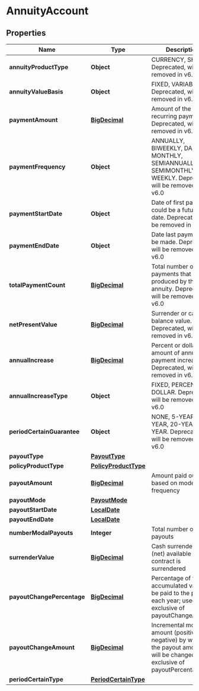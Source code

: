 # AnnuityAccount

## Properties
Name | Type | Description | Notes
------------ | ------------- | ------------- | -------------
**annuityProductType** | **Object** | CURRENCY, SHARES. Deprecated, will be removed in v6.0 |  [optional]
**annuityValueBasis** | **Object** | FIXED, VARIABLE. Deprecated, will be removed in v6.0 |  [optional]
**paymentAmount** | [**BigDecimal**](BigDecimal.md) | Amount of the recurring payment. Deprecated, will be removed in v6.0 |  [optional]
**paymentFrequency** | **Object** | ANNUALLY, BIWEEKLY, DAILY, MONTHLY, SEMIANNUALLY, SEMIMONTHLY, WEEKLY. Deprecated, will be removed in v6.0 |  [optional]
**paymentStartDate** | **Object** | Date of first payment; could be a future date. Deprecated, will be removed in v6.0 |  [optional]
**paymentEndDate** | **Object** | Date last payment will be made. Deprecated, will be removed in v6.0 |  [optional]
**totalPaymentCount** | [**BigDecimal**](BigDecimal.md) | Total number of payments that will be produced by the annuity. Deprecated, will be removed in v6.0 |  [optional]
**netPresentValue** | [**BigDecimal**](BigDecimal.md) | Surrender or cash balance value. Deprecated, will be removed in v6.0 |  [optional]
**annualIncrease** | [**BigDecimal**](BigDecimal.md) | Percent or dollar amount of annual payment increase. Deprecated, will be removed in v6.0 |  [optional]
**annualIncreaseType** | **Object** | FIXED, PERCENT, DOLLAR. Deprecated, will be removed in v6.0 |  [optional]
**periodCertainGuarantee** | **Object** | NONE, 5-YEAR, 10-YEAR, 20-YEAR, 30-YEAR. Deprecated, will be removed in v6.0 |  [optional]
**payoutType** | [**PayoutType**](PayoutType.md) |  |  [optional]
**policyProductType** | [**PolicyProductType**](PolicyProductType.md) |  |  [optional]
**payoutAmount** | [**BigDecimal**](BigDecimal.md) | Amount paid out, based on mode frequency |  [optional]
**payoutMode** | [**PayoutMode**](PayoutMode.md) |  |  [optional]
**payoutStartDate** | [**LocalDate**](LocalDate.md) |  |  [optional]
**payoutEndDate** | [**LocalDate**](LocalDate.md) |  |  [optional]
**numberModalPayouts** | **Integer** | Total number of payouts |  [optional]
**surrenderValue** | [**BigDecimal**](BigDecimal.md) | Cash surrender value (net) available if contract is surrendered |  [optional]
**payoutChangePercentage** | [**BigDecimal**](BigDecimal.md) | Percentage of the accumulated value to be paid to the payee each year; used exclusive of payoutChangeAmount |  [optional]
**payoutChangeAmount** | [**BigDecimal**](BigDecimal.md) | Incremental modal amount (positive or negative) by which the payout amount will be changed; used exclusive of payoutPercentage |  [optional]
**periodCertainType** | [**PeriodCertainType**](PeriodCertainType.md) |  |  [optional]
